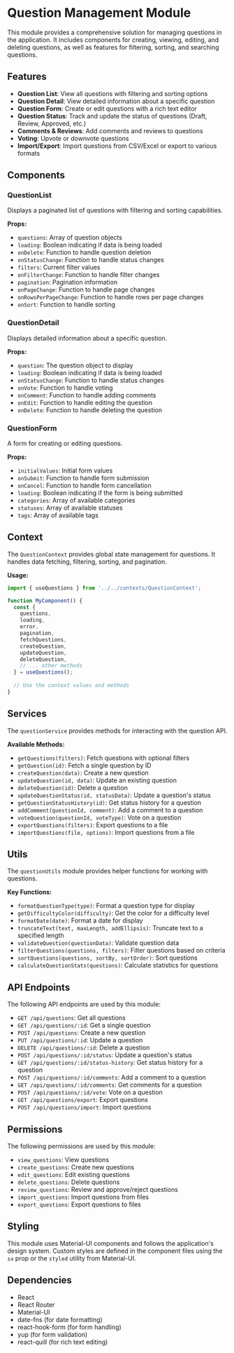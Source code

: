 # Question Management Module

This module provides a comprehensive solution for managing questions in the application. It includes components for creating, viewing, editing, and deleting questions, as well as features for filtering, sorting, and searching questions.

## Features

- **Question List**: View all questions with filtering and sorting options
- **Question Detail**: View detailed information about a specific question
- **Question Form**: Create or edit questions with a rich text editor
- **Question Status**: Track and update the status of questions (Draft, Review, Approved, etc.)
- **Comments & Reviews**: Add comments and reviews to questions
- **Voting**: Upvote or downvote questions
- **Import/Export**: Import questions from CSV/Excel or export to various formats

## Components

### QuestionList
Displays a paginated list of questions with filtering and sorting capabilities.

**Props:**
- `questions`: Array of question objects
- `loading`: Boolean indicating if data is being loaded
- `onDelete`: Function to handle question deletion
- `onStatusChange`: Function to handle status changes
- `filters`: Current filter values
- `onFilterChange`: Function to handle filter changes
- `pagination`: Pagination information
- `onPageChange`: Function to handle page changes
- `onRowsPerPageChange`: Function to handle rows per page changes
- `onSort`: Function to handle sorting

### QuestionDetail
Displays detailed information about a specific question.

**Props:**
- `question`: The question object to display
- `loading`: Boolean indicating if data is being loaded
- `onStatusChange`: Function to handle status changes
- `onVote`: Function to handle voting
- `onComment`: Function to handle adding comments
- `onEdit`: Function to handle editing the question
- `onDelete`: Function to handle deleting the question

### QuestionForm
A form for creating or editing questions.

**Props:**
- `initialValues`: Initial form values
- `onSubmit`: Function to handle form submission
- `onCancel`: Function to handle form cancellation
- `loading`: Boolean indicating if the form is being submitted
- `categories`: Array of available categories
- `statuses`: Array of available statuses
- `tags`: Array of available tags

## Context

The `QuestionContext` provides global state management for questions. It handles data fetching, filtering, sorting, and pagination.

**Usage:**

```jsx
import { useQuestions } from '../../contexts/QuestionContext';

function MyComponent() {
  const {
    questions,
    loading,
    error,
    pagination,
    fetchQuestions,
    createQuestion,
    updateQuestion,
    deleteQuestion,
    // ... other methods
  } = useQuestions();
  
  // Use the context values and methods
}
```

## Services

The `questionService` provides methods for interacting with the question API.

**Available Methods:**
- `getQuestions(filters)`: Fetch questions with optional filters
- `getQuestion(id)`: Fetch a single question by ID
- `createQuestion(data)`: Create a new question
- `updateQuestion(id, data)`: Update an existing question
- `deleteQuestion(id)`: Delete a question
- `updateQuestionStatus(id, statusData)`: Update a question's status
- `getQuestionStatusHistory(id)`: Get status history for a question
- `addComment(questionId, comment)`: Add a comment to a question
- `voteQuestion(questionId, voteType)`: Vote on a question
- `exportQuestions(filters)`: Export questions to a file
- `importQuestions(file, options)`: Import questions from a file

## Utils

The `questionUtils` module provides helper functions for working with questions.

**Key Functions:**
- `formatQuestionType(type)`: Format a question type for display
- `getDifficultyColor(difficulty)`: Get the color for a difficulty level
- `formatDate(date)`: Format a date for display
- `truncateText(text, maxLength, addEllipsis)`: Truncate text to a specified length
- `validateQuestion(questionData)`: Validate question data
- `filterQuestions(questions, filters)`: Filter questions based on criteria
- `sortQuestions(questions, sortBy, sortOrder)`: Sort questions
- `calculateQuestionStats(questions)`: Calculate statistics for questions

## API Endpoints

The following API endpoints are used by this module:

- `GET /api/questions`: Get all questions
- `GET /api/questions/:id`: Get a single question
- `POST /api/questions`: Create a new question
- `PUT /api/questions/:id`: Update a question
- `DELETE /api/questions/:id`: Delete a question
- `POST /api/questions/:id/status`: Update a question's status
- `GET /api/questions/:id/status-history`: Get status history for a question
- `POST /api/questions/:id/comments`: Add a comment to a question
- `GET /api/questions/:id/comments`: Get comments for a question
- `POST /api/questions/:id/vote`: Vote on a question
- `GET /api/questions/export`: Export questions
- `POST /api/questions/import`: Import questions

## Permissions

The following permissions are used by this module:

- `view_questions`: View questions
- `create_questions`: Create new questions
- `edit_questions`: Edit existing questions
- `delete_questions`: Delete questions
- `review_questions`: Review and approve/reject questions
- `import_questions`: Import questions from files
- `export_questions`: Export questions to files

## Styling

This module uses Material-UI components and follows the application's design system. Custom styles are defined in the component files using the `sx` prop or the `styled` utility from Material-UI.

## Dependencies

- React
- React Router
- Material-UI
- date-fns (for date formatting)
- react-hook-form (for form handling)
- yup (for form validation)
- react-quill (for rich text editing)
